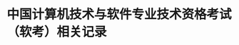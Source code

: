 <!--
 * @Author: zhangniannian
 * @Date: 2022-03-29 18:06:44
 * @LastEditors: zhangniannian
 * @LastEditTime: 2022-03-29 18:07:55
 * @Description: 请填写简介
-->
# 中国计算机技术与软件专业技术资格考试（软考）相关记录  
